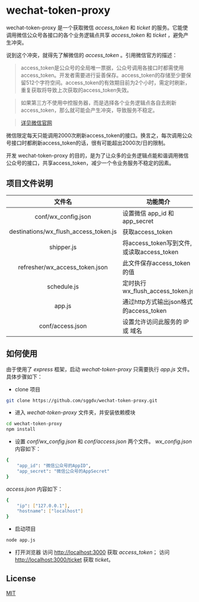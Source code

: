 # wechat-token-proxy
wechat-token-proxy 是一个获取微信 *access_token* 和 *ticket* 的服务。它能使调用微信公众号各接口的各个业务逻辑点共享 *access_token* 和 *ticket* ，避免产生冲突。

说到这个冲突，就得先了解微信的 *access_token* 。引用微信官方的描述：

> access_token是公众号的全局唯一票据，公众号调用各接口时都需使用access_token。开发者需要进行妥善保存。access_token的存储至少要保留512个字符空间。access_token的有效期目前为2个小时，需定时刷新，重复获取将导致上次获取的access_token失效。

> 如果第三方不使用中控服务器，而是选择各个业务逻辑点各自去刷新access_token，那么就可能会产生冲突，导致服务不稳定。

> [详见微信官网](http://mp.weixin.qq.com/wiki/11/0e4b294685f817b95cbed85ba5e82b8f.html)

微信限定每天只能调用2000次刷新access_token的接口。换言之，每次调用公众号接口时都刷新access_token的话，很有可能超出2000次/日的限制。

开发 wechat-token-proxy 的目的，是为了让众多的业务逻辑点能和谐调用微信公众号的接口，共享access_token，减少一个令业务服务不稳定的因素。

## 项目文件说明

|文件名|功能简介|
|:--------:|------|
|conf/wx_config.json|设置微信 app_id 和 app_secret|
|destinations/wx_flush_access_token.js|获取access_token|
|shipper.js|将access_token写到文件, 或读取access_token|
|refresher/wx_access_token.json|此文件保存access_token的值|
|schedule.js|定时执行wx_flush_access_token.js|
|app.js|通过http方式输出json格式的access_token|
|conf/access.json|设置允许访问此服务的 IP 或 域名|

## 如何使用

由于使用了 *express* 框架，启动 *wechat-token-proxy* 只需要执行 *app.js* 文件。具体步骤如下：

* clone 项目
```bash
git clone https://github.com/sggdv/wechat-token-proxy.git
```


* 进入 *wechat-token-proxy* 文件夹，并安装依赖模块
```bash
cd wechat-token-proxy
npm install
```

* 设置 *conf/wx_config.json* 和 *conf/access.json* 两个文件。
*wx_config.json* 内容如下：
```bash
{
	"app_id": "微信公众号的AppID",
    "app_secret": "微信公众号的AppSecret"
}
```
*access.json* 内容如下：
```bash
{
	"ip": ["127.0.0.1"],
	"hostname": ["localhost"]
}
```

* 启动项目
```bash
node app.js
```
* 打开浏览器
访问 [http://localhost:3000](http://localhost:3000) 获取 *access_token*；
访问 [http://localhost:3000/ticket](http://localhost:3000/ticket) 获取 *ticket*。

## License
[MIT](LICENSE)
